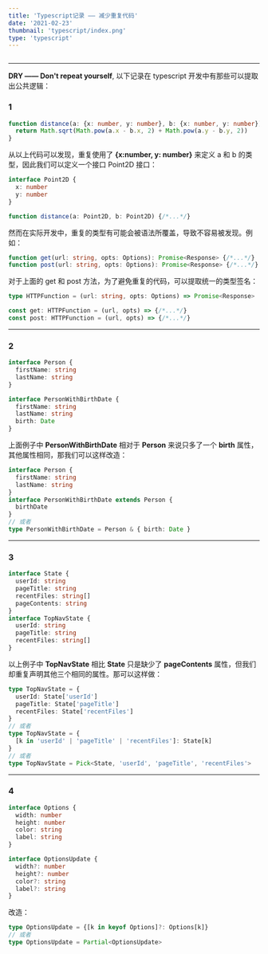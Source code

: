 ```yaml
---
title: 'Typescript记录 —— 减少重复代码'
date: '2021-02-23'
thumbnail: 'typescript/index.png'
type: 'typescript'
---
```

<!--  -->
```toc
```
---
**DRY —— Don't repeat yourself**, 以下记录在 typescript 开发中有那些可以提取出公共逻辑：
### 1
```typescript
function distance(a: {x: number, y: number}, b: {x: number, y: number}) {
  return Math.sqrt(Math.pow(a.x - b.x, 2) + Math.pow(a.y - b.y, 2))
}
```
从以上代码可以发现，重复使用了 **{x:number, y: number}** 来定义 a 和 b 的类型，因此我们可以定义一个接口 Point2D 接口：
```typescript
interface Point2D {
  x: number
  y: number
}

function distance(a: Point2D, b: Point2D) {/*...*/}
```

然而在实际开发中，重复的类型有可能会被语法所覆盖，导致不容易被发现。例如：
```typescript
function get(url: string, opts: Options): Promise<Response> {/*...*/}
function post(url: string, opts: Options): Promise<Response> {/*...*/}
```
对于上面的 get 和 post 方法，为了避免重复的代码，可以提取统一的类型签名：
```typescript
type HTTPFunction = (url: string, opts: Options) => Promise<Response>

const get: HTTPFunction = (url, opts) => {/*...*/}
const post: HTTPFunction = (url, opts) => {/*...*/}
```
---
### 2
```typescript
interface Person {
  firstName: string
  lastName: string
}

interface PersonWithBirthDate {
  firstName: string
  lastName: string
  birth: Date
}
```
上面例子中 **PersonWithBirthDate** 相对于 **Person** 来说只多了一个 **birth** 属性，其他属性相同，那我们可以这样改造：
```typescript
interface Person {
  firstName: string
  lastName: string
}
interface PersonWithBirthDate extends Person {
  birthDate
}
// 或者
type PersonWithBirthDate = Person & { birth: Date }
```
---
### 3 
```typescript
interface State {
  userId: string
  pageTitle: string
  recentFiles: string[]
  pageContents: string
}
interface TopNavState {
  userId: string
  pageTitle: string
  recentFiles: string[]
}
```
以上例子中 **TopNavState** 相比 **State** 只是缺少了 **pageContents** 属性，但我们却重复声明其他三个相同的属性。那可以这样做：
```typescript
type TopNavState = {
  userId: State['userId']
  pageTitle: State['pageTitle']
  recentFiles: State['recentFiles']
}
// 或者
type TopNavState = {
  [k in 'userId' | 'pageTitle' | 'recentFiles']: State[k]
}
// 或者
type TopNavState = Pick<State, 'userId', 'pageTitle', 'recentFiles'>
```
---
### 4
```typescript
interface Options {
  width: number
  height: number
  color: string
  label: string
}

interface OptionsUpdate {
  width?: number
  height?: number
  color?: string
  label?: string
}
```
改造：
```typescript
type OptionsUpdate = {[k in keyof Options]?: Options[k]}
// 或者
type OptionsUpdate = Partial<OptionsUpdate>
```